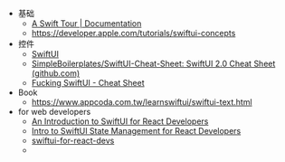 - 基础
	- [A Swift Tour | Documentation](https://docs.swift.org/swift-book/documentation/the-swift-programming-language/guidedtour/)
	- https://developer.apple.com/tutorials/swiftui-concepts
- 控件
	- [SwiftUI](https://jinxiansen.github.io/SwiftUI/README_CN.html)
	- [SimpleBoilerplates/SwiftUI-Cheat-Sheet: SwiftUI 2.0 Cheat Sheet (github.com)](https://github.com/SimpleBoilerplates/SwiftUI-Cheat-Sheet)
	- [Fucking SwiftUI - Cheat Sheet](https://fuckingswiftui.com/)
- Book
	- https://www.appcoda.com.tw/learnswiftui/swiftui-text.html
- for web developers
	- [An Introduction to SwiftUI for React Developers](https://benmcmahen.com/swiftui-for-react-developers/)
	- [Intro to SwiftUI State Management for React Developers](https://www.headway.io/blog/intro-to-swiftui-state-management-for-react-developers)
	- [swiftui-for-react-devs](https://github.com/unixzii/swiftui-for-react-devs)
	-